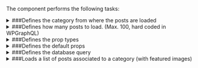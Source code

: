 The component performs the following tasks:

<details>
	<summary>###Defines the category from where the posts are loaded

</summary>
</details>

<details>
	<summary>###Defines how many posts to load. (Max. 100, hard coded in WPGraphQL)

</summary>
</details>

<details>
	<summary>###Defines the prop types

</summary>
* The posts

* The query variables

</details>

<details>
	<summary>###Defines the default props

</summary>
</details>

<details>
	<summary>###Defines the database query

</summary>
</details>

<details>
	<summary>###Loads a list of posts associated to a category (with featured images)

</summary>
</details>

